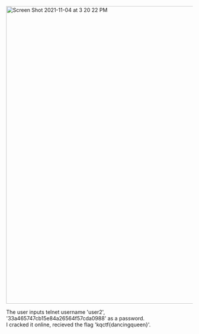 <img width="804" alt="Screen Shot 2021-11-04 at 3 20 22 PM" src="https://user-images.githubusercontent.com/37800371/140268071-e8ccaa06-b281-49d0-8878-05785724a827.png">


The user inputs telnet username 'user2', '33a465747cb15e84a26564f57cda0988' as a password. \
I cracked it online, recieved the flag 'kqctf{dancingqueen}'.
